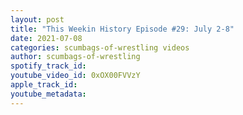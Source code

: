```yaml
---
layout: post
title: "This Weekin History Episode #29: July 2-8"
date: 2021-07-08
categories: scumbags-of-wrestling videos
author: scumbags-of-wrestling
spotify_track_id: 
youtube_video_id: 0xOX00FVVzY
apple_track_id: 
youtube_metadata: 
---
```

